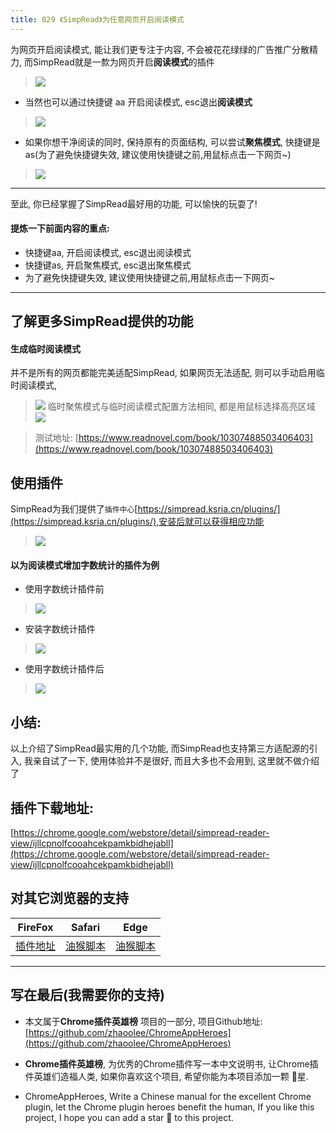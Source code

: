 ```yaml
---
title: 029 《SimpRead》为任意网页开启阅读模式
---
```

为网页开启阅读模式, 能让我们更专注于内容, 不会被花花绿绿的广告推广分散精力, 而SimpRead就是一歀为网页开启**阅读模式**的插件
> ![](https://www.v2fy.com/asset/029_simread/7a33faad14ea478d982aa3bd56f0ca2c.gif)

- 当然也可以通过快捷键 aa 开启阅读模式, esc退出**阅读模式**
> ![](https://www.v2fy.com/asset/029_simread/2770336d7d6f48bea1971ab67d51e4c2.gif)

- 如果你想干净阅读的同时, 保持原有的页面结构, 可以尝试**聚焦模式**, 快捷键是as(为了避免快捷键失效, 建议使用快捷键之前,用鼠标点击一下网页~)
> ![](https://www.v2fy.com/asset/029_simread/fbd7bbd5af6d4729822f9f0bf08b8cc6.gif)

---

至此, 你已经掌握了SimpRead最好用的功能, 可以愉快的玩耍了!

#### 提炼一下前面内容的重点:

- 快捷键aa, 开启阅读模式, esc退出阅读模式
- 快捷键as, 开启聚焦模式, esc退出聚焦模式
- 为了避免快捷键失效, 建议使用快捷键之前,用鼠标点击一下网页~

---



## 了解更多SimpRead提供的功能


#### 生成临时阅读模式
并不是所有的网页都能完美适配SimpRead, 如果网页无法适配, 则可以手动启用临时阅读模式,
> ![](https://www.v2fy.com/asset/029_simread/fa5e05ae864c4e7397e544913a2b571c.gif)
> 临时聚焦模式与临时阅读模式配置方法相同, 都是用鼠标选择高亮区域
> ![](https://www.v2fy.com/asset/029_simread/75942043dd9d42288514fe0a64fa8241.gif)

> 测试地址: [https://www.readnovel.com/book/10307488503406403](https://www.readnovel.com/book/10307488503406403)


## 使用插件
SimpRead为我们提供了`插件中心`[https://simpread.ksria.cn/plugins/](https://simpread.ksria.cn/plugins/),安装后就可以获得相应功能
> ![](https://www.v2fy.com/asset/029_simread/417d1971df384e0d87e6711ef6997d21.png)
#### 以为阅读模式增加字数统计的插件为例

- 使用字数统计插件前
> ![](https://www.v2fy.com/asset/029_simread/2f3cf148b1244cada661338187eaa049.png)

- 安装字数统计插件
> ![](https://www.v2fy.com/asset/029_simread/cc150be8bbf1444b9d6b39976f86479f.gif)

- 使用字数统计插件后
> ![](https://www.v2fy.com/asset/029_simread/ec1c80976d3b489eb23e17a01116b38a.png)

## 小结:
以上介绍了SimpRead最实用的几个功能, 而SimpRead也支持第三方适配源的引入, 我亲自试了一下, 使用体验并不是很好, 而且大多也不会用到, 这里就不做介绍了


## 插件下载地址:
[https://chrome.google.com/webstore/detail/simpread-reader-view/ijllcpnolfcooahcekpamkbidhejabll](https://chrome.google.com/webstore/detail/simpread-reader-view/ijllcpnolfcooahcekpamkbidhejabll)


## 对其它浏览器的支持

| FireFox | Safari | Edge|
| - | - | - |
| [插件地址](https://addons.mozilla.org/zh-CN/firefox/addon/simpread/) | [油猴脚本](https://greasyfork.org/zh-CN/scripts/39998-%E7%AE%80%E6%82%A6-simpread-%E8%BD%BB%E9%98%85%E7%89%88) | [油猴脚本](https://greasyfork.org/zh-CN/scripts/39998-%E7%AE%80%E6%82%A6-simpread-%E8%BD%BB%E9%98%85%E7%89%88) |


---

## 写在最后(我需要你的支持)
- 本文属于**Chrome插件英雄榜** 项目的一部分, 项目Github地址: [https://github.com/zhaoolee/ChromeAppHeroes](https://github.com/zhaoolee/ChromeAppHeroes)

- **Chrome插件英雄榜**, 为优秀的Chrome插件写一本中文说明书, 让Chrome插件英雄们造福人类, 如果你喜欢这个项目, 希望你能为本项目添加一颗 🌟星.

- ChromeAppHeroes, Write a Chinese manual for the excellent Chrome plugin, let the Chrome plugin heroes benefit the human, If you like this project, I hope you can add a star 🌟 to this project.
